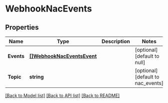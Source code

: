 # WebhookNacEvents

## Properties
Name | Type | Description | Notes
------------ | ------------- | ------------- | -------------
**Events** | [**[]WebhookNacEventsEvent**](webhook_nac_events_event.md) |  | [optional] [default to null]
**Topic** | **string** |  | [optional] [default to nac_events]

[[Back to Model list]](../README.md#documentation-for-models) [[Back to API list]](../README.md#documentation-for-api-endpoints) [[Back to README]](../README.md)

